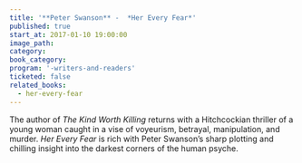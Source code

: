 ```yaml
---
title: '**Peter Swanson** -  *Her Every Fear*'
published: true
start_at: 2017-01-10 19:00:00
image_path:
category:
book_category:
program: '-writers-and-readers'
ticketed: false
related_books:
  - her-every-fear
---
```



The author of *The Kind Worth Killing* returns with a Hitchcockian thriller of a young woman caught in a vise of voyeurism, betrayal, manipulation, and murder. *Her Every Fear* is rich with Peter Swanson’s sharp plotting and chilling insight into the darkest corners of the human psyche.
